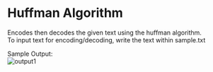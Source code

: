 # Huffman Algorithm

Encodes then decodes the given text using the huffman algorithm.\
To input text for encoding/decoding, write the text within sample.txt

Sample Output:\
![output1](https://github.com/McAssly/huffman/assets/59215175/92d10607-70d9-4bac-9f41-a4aca23a1466)
